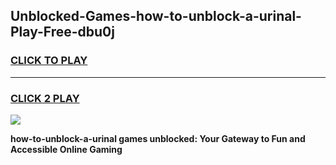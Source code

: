 
## Unblocked-Games-how-to-unblock-a-urinal-Play-Free-dbu0j
<h3>
<a href="https://premium76.site?title=how-to-unblock-a-urinal&ref=18A1">CLICK TO PLAY</a></h3>
<hr>

<h3>
<a href="https://premium76.site?title=how-to-unblock-a-urinal&ref=18A1">CLICK 2 PLAY</a>
  
</h3>

<a href="https://premium76.site?title=how-to-unblock-a-urinal&ref=18A1"><img src="https://clearcache.store/games.png"></a>


**how-to-unblock-a-urinal games unblocked: Your Gateway to Fun and Accessible Online Gaming**
